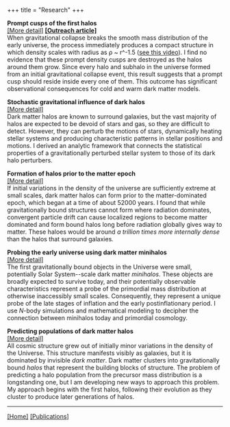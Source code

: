 +++
title = "Research"
+++

**Prompt cusps of the first halos**  
[[More detail]](cusps/) **[[Outreach article]](https://www.mpa-garching.mpg.de/1069215/hl202302)**  
When gravitational collapse breaks the smooth mass distribution of the early universe, the process immediately produces a compact structure in which density scales with radius as ρ ~ r^-1.5 ([see this video](/img/first-halo.mp4)). I find no evidence that these prompt density cusps are destroyed as the halos around them grow. Since every halo and subhalo in the universe formed from an initial gravitational collapse event, this result suggests that a prompt cusp should reside inside every one of them. This outcome has significant observational consequences for cold and warm dark matter models.

**Stochastic gravitational influence of dark halos**  
[[More detail]](perturbed/)  
Dark matter halos are known to surround galaxies, but the vast majority of halos are expected to be devoid of stars and gas, so they are difficult to detect. However, they can perturb the motions of stars, dynamically heating stellar systems and producing characteristic patterns in stellar positions and motions. I derived an analytic framework that connects the statistical properties of a gravitationally perturbed stellar system to those of its dark halo perturbers.

**Formation of halos prior to the matter epoch**  
[[More detail]](radiation/)  
If initial variations in the density of the universe are sufficiently extreme at small scales, dark matter halos can form prior to the matter-dominated epoch, which began at a time of about 52000 years. I found that while gravitationally bound structures cannot form where radiation dominates, convergent particle drift can cause localized regions to become matter dominated and form bound halos long before radiation globally gives way to matter. These haloes would be around *a trillion times more internally dense* than the halos that surround galaxies.

**Probing the early universe using dark matter minihalos**  
[[More detail]](early/)  
The first gravitationally bound objects in the Universe were small, potentially Solar System--scale dark matter *minihalos*. These objects are broadly expected to survive today, and their potentially observable characteristics represent a probe of the primordial mass distribution at otherwise inaccessibly small scales. Consequently, they represent a unique probe of the late stages of inflation and the early postinflationary period. I use *N*-body simulations and mathematical modeling to decipher the connection between minihalos today and primordial cosmology.

**Predicting populations of dark matter halos**  
[[More detail]](halos/)  
All cosmic structure grew out of initially minor variations in the density of the Universe. This structure manifests visibly as galaxies, but it is dominated by invisible *dark matter*. Dark matter clusters into gravitationally bound *halos* that represent the building blocks of structure. The problem of predicting a halo population from the precursor mass distribution is a longstanding one, but I am developing new ways to approach this problem. My approach begins with the first halos, following their evolution as they cluster to produce later generations of halos.

---

[[Home]](../) [[Publications]](../publications/)